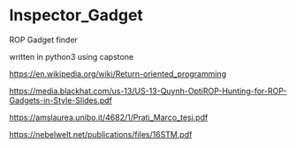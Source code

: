 # Inspector_Gadget

ROP Gadget finder

written in python3 using capstone

https://en.wikipedia.org/wiki/Return-oriented_programming

https://media.blackhat.com/us-13/US-13-Quynh-OptiROP-Hunting-for-ROP-Gadgets-in-Style-Slides.pdf

https://amslaurea.unibo.it/4682/1/Prati_Marco_tesi.pdf

https://nebelwelt.net/publications/files/16STM.pdf

